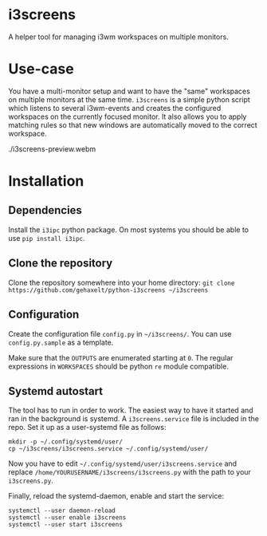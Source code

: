 i3screens
====================
A helper tool for managing i3wm workspaces on multiple monitors.

# Use-case
You have a multi-monitor setup and want to have the "same" workspaces on multiple monitors at the same time. `i3screens` is a simple python script which listens to several i3wm-events and creates the configured workspaces on the currently focused monitor. It also allows you to apply matching rules so that new windows are automatically moved to the correct workspace.


./i3screens-preview.webm

# Installation

## Dependencies
Install the `i3ipc` python package. On most systems you should be able to use `pip install i3ipc`.

## Clone the repository
Clone the repository somewhere into your home directory: `git clone https://github.com/gehaxelt/python-i3screens ~/i3screens`

## Configuration
Create the configuration file `config.py` in `~/i3screens/`. You can use `config.py.sample` as a template. 

Make sure that the `OUTPUTS` are enumerated starting at `0`. The regular expressions in `WORKSPACES` should be python `re` module compatible.

## Systemd autostart
The tool has to run in order to work. The easiest way to have it started and ran in the background is systemd. A `i3screens.service` file is included in the repo. Set it up as a user-systemd file as follows:

```
mkdir -p ~/.config/systemd/user/
cp ~/i3screens/i3screens.service ~/.config/systemd/user/
```

Now you have to edit `~/.config/systemd/user/i3screens.service` and replace `/home/YOURUSERNAME/i3screens/i3screens.py` with the path to your `i3screens.py`.

Finally, reload the systemd-daemon, enable and start the service:

```
systemctl --user daemon-reload
systemctl --user enable i3screens
systemctl --user start i3screens
```

